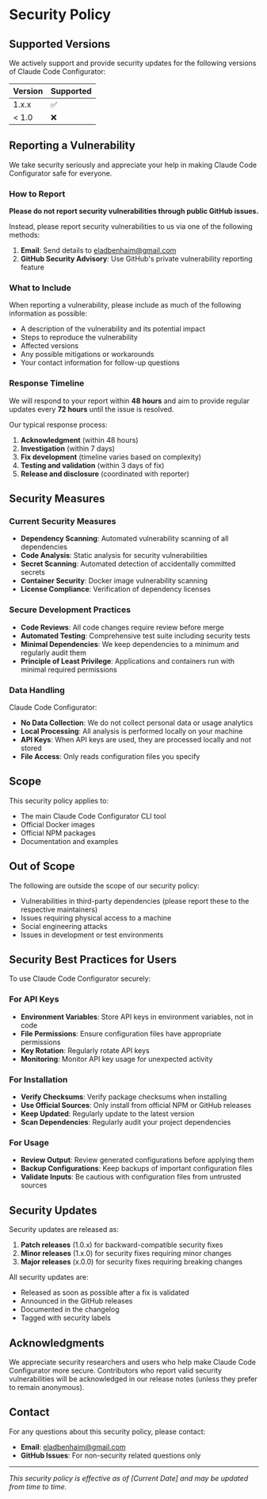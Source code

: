 # Security Policy

## Supported Versions

We actively support and provide security updates for the following versions of Claude Code Configurator:

| Version | Supported          |
| ------- | ------------------ |
| 1.x.x   | :white_check_mark: |
| < 1.0   | :x:                |

## Reporting a Vulnerability

We take security seriously and appreciate your help in making Claude Code Configurator safe for everyone.

### How to Report

**Please do not report security vulnerabilities through public GitHub issues.**

Instead, please report security vulnerabilities to us via one of the following methods:

1. **Email**: Send details to [eladbenhaim@gmail.com](mailto:eladbenhaim@gmail.com)
2. **GitHub Security Advisory**: Use GitHub's private vulnerability reporting feature

### What to Include

When reporting a vulnerability, please include as much of the following information as possible:

- A description of the vulnerability and its potential impact
- Steps to reproduce the vulnerability
- Affected versions
- Any possible mitigations or workarounds
- Your contact information for follow-up questions

### Response Timeline

We will respond to your report within **48 hours** and aim to provide regular updates every **72 hours** until the issue is resolved.

Our typical response process:

1. **Acknowledgment** (within 48 hours)
2. **Investigation** (within 7 days)
3. **Fix development** (timeline varies based on complexity)
4. **Testing and validation** (within 3 days of fix)
5. **Release and disclosure** (coordinated with reporter)

## Security Measures

### Current Security Measures

- **Dependency Scanning**: Automated vulnerability scanning of all dependencies
- **Code Analysis**: Static analysis for security vulnerabilities
- **Secret Scanning**: Automated detection of accidentally committed secrets
- **Container Security**: Docker image vulnerability scanning
- **License Compliance**: Verification of dependency licenses

### Secure Development Practices

- **Code Reviews**: All code changes require review before merge
- **Automated Testing**: Comprehensive test suite including security tests
- **Minimal Dependencies**: We keep dependencies to a minimum and regularly audit them
- **Principle of Least Privilege**: Applications and containers run with minimal required permissions

### Data Handling

Claude Code Configurator:

- **No Data Collection**: We do not collect personal data or usage analytics
- **Local Processing**: All analysis is performed locally on your machine
- **API Keys**: When API keys are used, they are processed locally and not stored
- **File Access**: Only reads configuration files you specify

## Scope

This security policy applies to:

- The main Claude Code Configurator CLI tool
- Official Docker images
- Official NPM packages
- Documentation and examples

## Out of Scope

The following are outside the scope of our security policy:

- Vulnerabilities in third-party dependencies (please report these to the respective maintainers)
- Issues requiring physical access to a machine
- Social engineering attacks
- Issues in development or test environments

## Security Best Practices for Users

To use Claude Code Configurator securely:

### For API Keys

- **Environment Variables**: Store API keys in environment variables, not in code
- **File Permissions**: Ensure configuration files have appropriate permissions
- **Key Rotation**: Regularly rotate API keys
- **Monitoring**: Monitor API key usage for unexpected activity

### For Installation

- **Verify Checksums**: Verify package checksums when installing
- **Use Official Sources**: Only install from official NPM or GitHub releases
- **Keep Updated**: Regularly update to the latest version
- **Scan Dependencies**: Regularly audit your project dependencies

### For Usage

- **Review Output**: Review generated configurations before applying them
- **Backup Configurations**: Keep backups of important configuration files
- **Validate Inputs**: Be cautious with configuration files from untrusted sources

## Security Updates

Security updates are released as:

1. **Patch releases** (1.0.x) for backward-compatible security fixes
2. **Minor releases** (1.x.0) for security fixes requiring minor changes
3. **Major releases** (x.0.0) for security fixes requiring breaking changes

All security updates are:

- Released as soon as possible after a fix is validated
- Announced in the GitHub releases
- Documented in the changelog
- Tagged with security labels

## Acknowledgments

We appreciate security researchers and users who help make Claude Code Configurator more secure. Contributors who report valid security vulnerabilities will be acknowledged in our release notes (unless they prefer to remain anonymous).

## Contact

For any questions about this security policy, please contact:

- **Email**: [eladbenhaim@gmail.com](mailto:eladbenhaim@gmail.com)
- **GitHub Issues**: For non-security related questions only

---

*This security policy is effective as of [Current Date] and may be updated from time to time.*